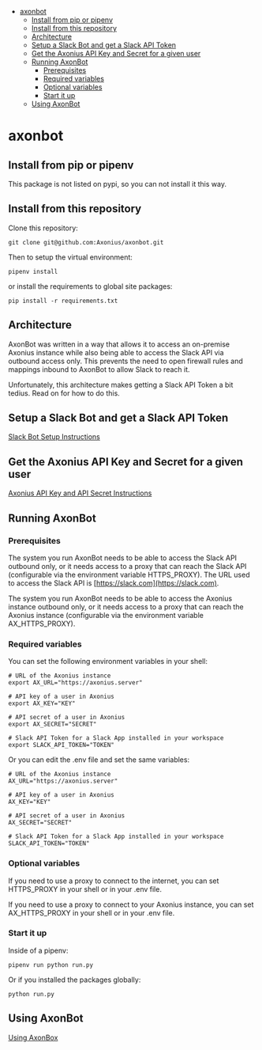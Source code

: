 <!-- MarkdownTOC -->

- [axonbot](#axonbot)
    - [Install from pip or pipenv](#install-from-pip-or-pipenv)
    - [Install from this repository](#install-from-this-repository)
    - [Architecture](#architecture)
    - [Setup a Slack Bot and get a Slack API Token](#setup-a-slack-bot-and-get-a-slack-api-token)
    - [Get the Axonius API Key and Secret for a given user](#get-the-axonius-api-key-and-secret-for-a-given-user)
    - [Running AxonBot](#running-axonbot)
        - [Prerequisites](#prerequisites)
        - [Required variables](#required-variables)
        - [Optional variables](#optional-variables)
        - [Start it up](#start-it-up)
    - [Using AxonBot](#using-axonbot)

<!-- /MarkdownTOC -->

# axonbot

## Install from pip or pipenv

This package is not listed on pypi, so you can not install it this way.

## Install from this repository

Clone this repository:

```
git clone git@github.com:Axonius/axonbot.git
```

Then to setup the virtual environment:

```
pipenv install
```

or install the requirements to global site packages:

```
pip install -r requirements.txt
```

## Architecture

AxonBot was written in a way that allows it to access an on-premise Axonius instance while also being able to access the Slack API via outbound access only. This prevents the need to open firewall rules and mappings inbound to AxonBot to allow Slack to reach it.

Unfortunately, this architecture makes getting a Slack API Token a bit tedius. Read on for how to do this.

## Setup a Slack Bot and get a Slack API Token

[Slack Bot Setup Instructions](docs/slack_setup.md)

## Get the Axonius API Key and Secret for a given user

[Axonius API Key and API Secret Instructions](docs/axonius_setup.md)

## Running AxonBot

### Prerequisites

The system you run AxonBot needs to be able to access the Slack API outbound only, or it needs access to a proxy that can reach the Slack API (configurable via the environment variable HTTPS_PROXY). The URL used to access the Slack API is [https://slack.com](https://slack.com).

The system you run AxonBot needs to be able to access the Axonius instance outbound only, or it needs access to a proxy that can reach the Axonius instance (configurable via the environment variable AX_HTTPS_PROXY).

### Required variables

You can set the following environment variables in your shell:

```
# URL of the Axonius instance
export AX_URL="https://axonius.server"

# API key of a user in Axonius
export AX_KEY="KEY"

# API secret of a user in Axonius
export AX_SECRET="SECRET"

# Slack API Token for a Slack App installed in your workspace
export SLACK_API_TOKEN="TOKEN"
```

Or you can edit the .env file and set the same variables:

```
# URL of the Axonius instance
AX_URL="https://axonius.server"

# API key of a user in Axonius
AX_KEY="KEY"

# API secret of a user in Axonius
AX_SECRET="SECRET"

# Slack API Token for a Slack App installed in your workspace
SLACK_API_TOKEN="TOKEN"
```

### Optional variables

If you need to use a proxy to connect to the internet, you can set HTTPS_PROXY in your shell or in your .env file.

If you need to use a proxy to connect to your Axonius instance, you can set AX_HTTPS_PROXY in your shell or in your .env file.

### Start it up

Inside of a pipenv:

```
pipenv run python run.py
```

Or if you installed the packages globally:

```
python run.py
```

## Using AxonBot

[Using AxonBox](docs/axonbot_using.md)
